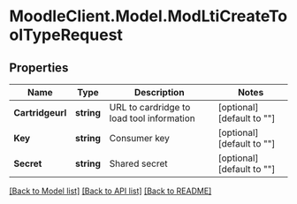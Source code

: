 # MoodleClient.Model.ModLtiCreateToolTypeRequest

## Properties

Name | Type | Description | Notes
------------ | ------------- | ------------- | -------------
**Cartridgeurl** | **string** | URL to cardridge to load tool information | [optional] [default to ""]
**Key** | **string** | Consumer key | [optional] [default to ""]
**Secret** | **string** | Shared secret | [optional] [default to ""]

[[Back to Model list]](../README.md#documentation-for-models) [[Back to API list]](../README.md#documentation-for-api-endpoints) [[Back to README]](../README.md)

